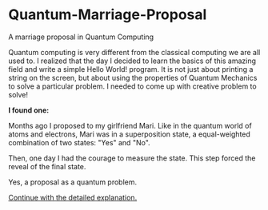 # Quantum-Marriage-Proposal
 A marriage proposal in Quantum Computing

Quantum computing is very different from the classical computing we are all used to. I realized that the day I decided to learn the basics of this amazing field and write a simple Hello World! program. It is not just about printing a string on the screen, but about using the properties of Quantum Mechanics to solve a particular problem. I needed to come up with creative problem to solve!

**I found one:**

Months ago I proposed to my girlfriend Mari. Like in the quantum world of atoms and electrons, Mari was in a superposition state, a equal-weighted combination of two states: "Yes" and "No".

Then, one day I had the courage to measure the state. This step forced the reveal of the final state.

Yes, a proposal as a quantum problem.

[Continue with the detailed explanation.](https://blog.miguelangelnieto.net/posts/Quantum_Marriage_Proposal.html)
